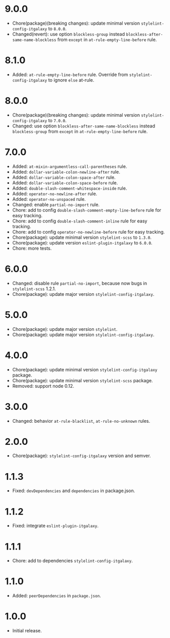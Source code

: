 # 9.0.0

- Chore(package)(breaking changes): update minimal version `stylelint-config-itgalaxy` to `8.0.0`.
- Changed(revert): use option `blockless-group` instead `blockless-after-same-name-blockless` from `except` in `at-rule-empty-line-before` rule.

# 8.1.0

- Added: `at-rule-empty-line-before` rule. Override from `stylelint-config-itgalaxy` to ignore `else` at-rule.

# 8.0.0

- Chore(package)(breaking changes): update minimal version `stylelint-config-itgalaxy` to `7.0.0`.
- Changed: use option `blockless-after-same-name-blockless` instead `blockless-group` from `except` in `at-rule-empty-line-before` rule.

# 7.0.0

- Added: `at-mixin-argumentless-call-parentheses` rule.
- Added: `dollar-variable-colon-newline-after` rule.
- Added: `dollar-variable-colon-space-after` rule.
- Added: `dollar-variable-colon-space-before` rule.
- Added: `double-slash-comment-whitespace-inside` rule.
- Added: `operator-no-newline-after` rule.
- Added: `operator-no-unspaced` rule.
- Changed: enable `partial-no-import` rule.
- Chore: add to config `double-slash-comment-empty-line-before` rule for easy tracking.
- Chore: add to config `double-slash-comment-inline` rule for easy tracking.
- Chore: add to config `operator-no-newline-before` rule for easy tracking.
- Chore(package): update minimal version `stylelint-scss` to `1.3.0`.
- Chore(package): update version `eslint-plugin-itgalaxy` to `6.0.0`.
- Chore: more tests.

# 6.0.0

- Changed: disable rule `partial-no-import`, because now bugs in `stylelint-scss` 1.2.1.
- Chore(package): update major version `stylelint-config-itgalaxy`.

# 5.0.0

- Chore(package): update major version `stylelint`.
- Chore(package): update major version `stylelint-config-itgalaxy`.

# 4.0.0

- Chore(package): update minimal version `stylelint-config-itgalaxy` package.
- Chore(package): update minimal version `stylelint-scss` package.
- Removed: support node 0.12.

# 3.0.0

- Changed: behavior `at-rule-blacklist`, `at-rule-no-unknown` rules.

# 2.0.0

- Chore(package): `stylelint-config-itgalaxy` version and semver.

# 1.1.3

- Fixed: `devDependencies` and `dependencies` in package.json.

# 1.1.2

- Fixed: integrate `eslint-plugin-itgalaxy`.

# 1.1.1

- Chore: add to dependencies `stylelint-config-itgalaxy`.

# 1.1.0

- Added: `peerDependencies` in `package.json`.

# 1.0.0

- Initial release.
